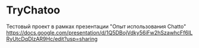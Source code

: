 # TryChatoo

Тестовый проект в рамках презентации "Опыт использования Chatto"
https://docs.google.com/presentation/d/1Q5DBojVdky56iFw2hSzawhcFf6ILRyUtcDqDlzAR9Hc/edit?usp=sharing
